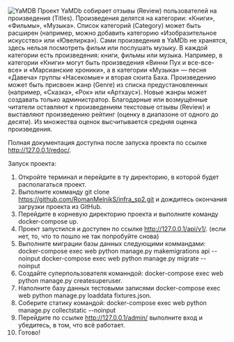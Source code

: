 ![YaMDB](https://github.com/RomanMelnikS/yamdb_final/actions/workflows/yamdb_workflow.yaml/badge.svg)
Проект YaMDb собирает отзывы (Review) пользователей на произведения (Titles). Произведения делятся на категории: «Книги», «Фильмы», «Музыка». Список категорий (Category) может быть расширен (например, можно добавить категорию «Изобразительное искусство» или «Ювелирка»).
Сами произведения в YaMDb не хранятся, здесь нельзя посмотреть фильм или послушать музыку.
В каждой категории есть произведения: книги, фильмы или музыка. Например, в категории «Книги» могут быть произведения «Винни Пух и все-все-все» и «Марсианские хроники», а в категории «Музыка» — песня «Давеча» группы «Насекомые» и вторая сюита Баха. Произведению может быть присвоен жанр (Genre) из списка предустановленных (например, «Сказка», «Рок» или «Артхаус»). Новые жанры может создавать только администратор.
Благодарные или возмущённые читатели оставляют к произведениям текстовые отзывы (Review) и выставляют произведению рейтинг (оценку в диапазоне от одного до десяти). Из множества оценок высчитывается средняя оценка произведения.

Полная документация доступна после запуска проекта по ссылке http://127.0.0.1/redoc/.

Запуск проекта:
1. Откройте терминал и перейдите в ту директорию, в которой будет располагаться проект.
2. Выполните комманду git clone https://github.com/RomanMelnikS/infra_sp2.git и дождитесь окончания загрузки проекта из GitHub.
3. Перейдите в корневую директорию проекта и выполните команду docker-compose up.
4. Проект запустился и доступен по ссылке http://127.0.0.1/api/v1/. (если нет, то, что то пошло не так попробуйте снова)
5. Выполните миграции базы данных следующими коммандами: docker-compose exec web python manage.py makemigrations api --noinput
                                                         docker-compose exec web python manage.py migrate --noinput
6. Создайте суперпользователя команндой: docker-compose exec web python manage.py createsuperuser.
7. Наполните базу данных тестовыми записями docker-compose exec web python manage.py loaddata fixtures.json.
8. Соберите статику командой: docker-compose exec web python manage.py collectstatic --noinput
9. Перейдите по ссылке http://127.0.0.1/admin/ выполните вход и убедитесь, в том, что всё работает.
10. Готово!
